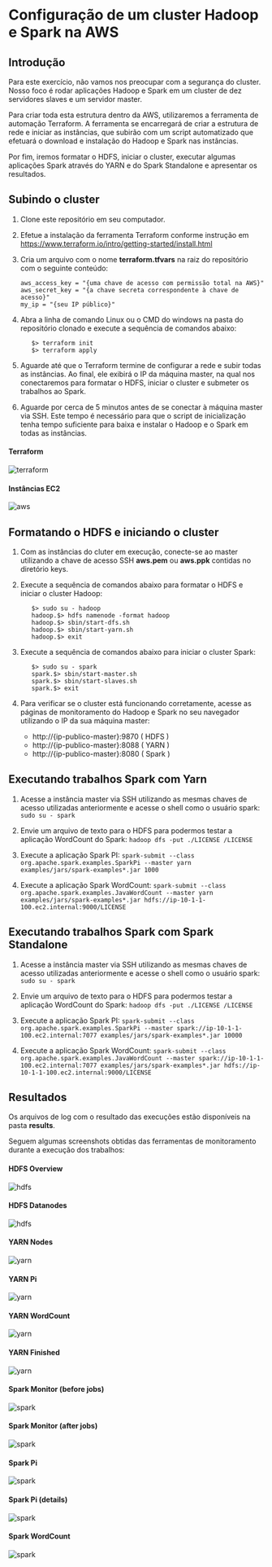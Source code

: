 # Configuração de um cluster Hadoop e Spark na AWS

## Introdução

Para este exercício, não vamos nos preocupar com a segurança do cluster. Nosso foco é rodar aplicações Hadoop
e Spark em um cluster de dez servidores slaves e um servidor master.

Para criar toda esta estrutura dentro da AWS, utilizaremos a ferramenta de automação Terraform. A ferramenta
se encarregará de criar a estrutura de rede e iniciar as instâncias, que subirão com um script automatizado
que efetuará o download e instalação do Hadoop e Spark nas instâncias.

Por fim, iremos formatar o HDFS, iniciar o cluster, executar algumas aplicações Spark através do YARN e do
Spark Standalone e apresentar os resultados. 

## Subindo o cluster

1. Clone este repositório em seu computador.

2. Efetue a instalação da ferramenta Terraform conforme instrução em
https://www.terraform.io/intro/getting-started/install.html

3. Cria um arquivo com o nome **terraform.tfvars** na raiz do repositório com o seguinte conteúdo:
    ```
    aws_access_key = "{uma chave de acesso com permissão total na AWS}"
    aws_secret_key = "{a chave secreta correspondente à chave de acesso}"
    my_ip = "{seu IP público}"
    ```

3. Abra a linha de comando Linux ou o CMD do windows na pasta do repositório clonado e execute a sequência de
comandos abaixo:
    ```
       $> terraform init
       $> terraform apply
    ```

4. Aguarde até que o Terraform termine de configurar a rede e subir todas as instâncias. Ao final, ele exibirá
o IP da máquina master, na qual nos conectaremos para formatar o HDFS, iniciar o cluster e submeter os trabalhos
ao Spark.

5. Aguarde por cerca de 5 minutos antes de se conectar à máquina master via SSH. Este tempo é necessário para
que o script de inicialização tenha tempo suficiente para baixa e instalar o Hadoop e o Spark em todas as
instâncias.

#### Terraform ####
![terraform](./img/terraform/result.png "Terraform")

#### Instâncias EC2 ####
![aws](./img/ec2/instances.png "Instâncias EC2")

## Formatando o HDFS e iniciando o cluster

1. Com as instâncias do cluter em execução, conecte-se ao master utilizando a chave de acesso SSH **aws.pem** ou
**aws.ppk** contidas no diretório keys.

2. Execute a sequência de comandos abaixo para formatar o HDFS e iniciar o cluster Hadoop:
    ```
       $> sudo su - hadoop
       hadoop.$> hdfs namenode -format hadoop
       hadoop.$> sbin/start-dfs.sh
       hadoop.$> sbin/start-yarn.sh
       hadoop.$> exit
    ```

3. Execute a sequência de comandos abaixo para iniciar o cluster Spark: 
    ```
       $> sudo su - spark
       spark.$> sbin/start-master.sh
       spark.$> sbin/start-slaves.sh
       spark.$> exit
    ```

4. Para verificar se o cluster está funcionando corretamente, acesse as páginas de monitoramento do Hadoop e Spark no
seu navegador utilizando o IP da sua máquina master:
    * http://{ip-publico-master}:9870 ( HDFS )
    * http://{ip-publico-master}:8088 ( YARN )
    * http://{ip-publico-master}:8080 ( Spark )

## Executando trabalhos Spark com Yarn

1. Acesse a instância master via SSH utilizando as mesmas chaves de acesso utilizadas anteriormente e acesse o shell
como o usuário spark:
`sudo su - spark`

2. Envie um arquivo de texto para o HDFS para podermos testar a aplicação WordCount do Spark:
`hadoop dfs -put ./LICENSE /LICENSE`

3. Execute a aplicação Spark PI:
`spark-submit --class org.apache.spark.examples.SparkPi --master yarn examples/jars/spark-examples*.jar 1000`

4. Execute a aplicação Spark WordCount:
`spark-submit --class org.apache.spark.examples.JavaWordCount --master yarn examples/jars/spark-examples*.jar hdfs://ip-10-1-1-100.ec2.internal:9000/LICENSE`

## Executando trabalhos Spark com Spark Standalone

1. Acesse a instância master via SSH utilizando as mesmas chaves de acesso utilizadas anteriormente e acesse o shell
como o usuário spark:
`sudo su - spark`

2. Envie um arquivo de texto para o HDFS para podermos testar a aplicação WordCount do Spark:
`hadoop dfs -put ./LICENSE /LICENSE`

3. Execute a aplicação Spark PI:
`spark-submit --class org.apache.spark.examples.SparkPi --master spark://ip-10-1-1-100.ec2.internal:7077 examples/jars/spark-examples*.jar 10000`

4. Execute a aplicação Spark WordCount:
`spark-submit --class org.apache.spark.examples.JavaWordCount --master spark://ip-10-1-1-100.ec2.internal:7077 examples/jars/spark-examples*.jar hdfs://ip-10-1-1-100.ec2.internal:9000/LICENSE`

## Resultados

Os arquivos de log com o resultado das execuções estão disponíveis na pasta **results**.

Seguem algumas screenshots obtidas das ferramentas de monitoramento durante a execução dos trabalhos:

#### HDFS Overview ####
![hdfs](./img/hdfs/hdfs_overview.png "HDFS Overview")

#### HDFS Datanodes ####
![hdfs](./img/hdfs/hdfs_datanodes.png "HDFS Datanodes")

#### YARN Nodes ####
![yarn](img/yarn/yarn_nodes.png "YARN Nodes")

#### YARN Pi ####
![yarn](img/yarn/yarn_pi.png "YARN Pi")

#### YARN WordCount ####
![yarn](img/yarn/yarn_wc.png "YARN WordCount")

#### YARN Finished ####
![yarn](img/yarn/yarn_finished.png "YARN Finished")

#### Spark Monitor (before jobs) ####
![spark](img/spark/spark_before.png "Spark Monitor (before jobs)")

#### Spark Monitor (after jobs) ####
![spark](img/spark/spark_after.png "Spark Monitor (after jobs)")

#### Spark Pi ####
![spark](img/spark/spark_pi.png "Spark Pi")

#### Spark Pi (details) ####
![spark](img/spark/spark_pi_details.png "Spark Pi (details)")

#### Spark WordCount ####
![spark](img/spark/spark_wc.png "Spark WordCount")